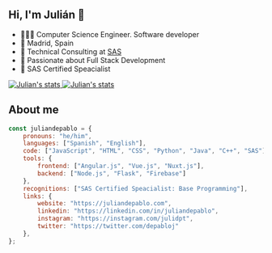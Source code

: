 ## Hi, I'm Julián 👋

- 👨🏻‍💻 Computer Science Engineer. Software developer
- 🏡 Madrid, Spain
- 🏢 Technical Consulting at [SAS](https://www.sas.com)
- 🌱 Passionate about Full Stack Development
- 🏅 SAS Certified Speacialist

<a href="https://github.com/anuraghazra/github-readme-stats">
    <img alt="Julian's stats" src="https://github-readme-stats.vercel.app/api?username=juliandpt&show_icons=true&theme=vue">
</a>

<a href="https://github.com/anuraghazra/github-readme-stats">
    <img alt="Julian's stats" src="https://github-readme-stats.vercel.app/api/top-langs/?username=juliandpt&layout=compact">
</a>

## About me
```javascript
const juliandepablo = {
    pronouns: "he/him",
    languages: ["Spanish", "English"],
    code: ["JavaScript", "HTML", "CSS", "Python", "Java", "C++", "SAS"],
    tools: {
        frontend: ["Angular.js", "Vue.js", "Nuxt.js"],
        backend: ["Node.js", "Flask", "Firebase"]
    },
    recognitions: ["SAS Certified Speacialist: Base Programming"],
    links: {
        website: "https://juliandepablo.com",
        linkedin: "https://linkedin.com/in/juliandepablo",
        instagram: "https://instagram.com/julidpt",
        twitter: "https://twitter.com/depabloj"
    },
};
```